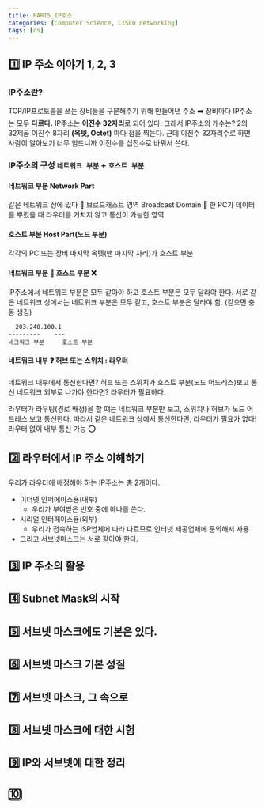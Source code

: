 ```yaml
---
title: PART5_IP주소
categories: [Computer Science, CISCO networking]
tags: [cs]
---
```


## 1️⃣ IP 주소 이야기 1, 2, 3

### IP주소란?

TCP/IP프로토콜을 쓰는 장비들을 구분해주기 위해 만들어낸 주소 ➡️ 장비마다 IP주소는 모두 **다르다.**
IP주소는 **이진수 32자리**로 되어 있다.
그래서 IP주소의 개수는? 2의 32제곱
이진수 8자리 **(옥텟, Octet)** 마다 점을 찍는다.
근데 이진수 32자리수로 하면 사람이 알아보기 너무 힘드니까 이진수를 십진수로 바꿔서 쓴다.

### IP주소의 구성 `네트워크 부분` + `호스트 부분`

#### 네트워크 부분 Network Part

같은 네트워크 상에 있다
🟰 브로드캐스트 영역 Broadcast Domain
🟰 한 PC가 데이터를 뿌렸을 때 라우터를 거치지 않고 통신이 가능한 영역

#### 호스트 부분 Host Part(노드 부분)

각각의 PC 또는 장비
마지막 옥텟(맨 마지막 자리)가 호스트 부분

#### 네트워크 부분 🟰 호스트 부분 ❌

IP주소에서 네트워크 부분은 모두 같아야 하고 호스트 부분은 모두 달라야 한다.
서로 같은 네트워크 상에서는 네트워크 부분은 모두 같고, 호스트 부분은 달라야 함. (같으면 충동 생김)

```
  203.240.100.1
---------    ---
네크워크 부분     호스트 부분
```

#### 네트워크 내부 ❓ 허브 또는 스위치 : 라우터

네트워크 내부에서 통신한다면? 허브 또는 스위치가 호스트 부분(노드 어드레스)보고 통신
네트워크 외부로 나가야 한다면? 라우터가 필요하다.

라우터가 라우팅(경로 배정)을 할 떄는 네트워크 부분만 보고,
스위치나 허브가 노드 어드레스 보고 통신한다.
따라서 같은 네트워크 상에서 통신한다면, 라우터가 필요가 없다!
라우터 없이 내부 통신 가능 ⭕️

## 2️⃣ 라우터에서 IP 주소 이해하기

우리가 라우터에 배정해야 하는 IP주소는 총 2개이다.

- 이더넷 인퍼에이스용(내부)
  - 우리가 부여받은 번호 중에 하나를 쓴다.
- 시리얼 인터페이스용(외부)
  - 우리가 접속하는 ISP업체에 따라 다르므로 인터넷 제공업체에 문의해서 사용
- 그리고 서브넷마스크는 서로 같아야 한다.

## 3️⃣ IP 주소의 활용

## 4️⃣ Subnet Mask의 시작

## 5️⃣ 서브넷 마스크에도 기본은 있다.

## 6️⃣ 서브넷 마스크 기본 성질

## 7️⃣ 서브넷 마스크, 그 속으로

## 8️⃣ 서브넷 마스크에 대한 시험

## 9️⃣ IP와 서브넷에 대한 정리

## 🔟
